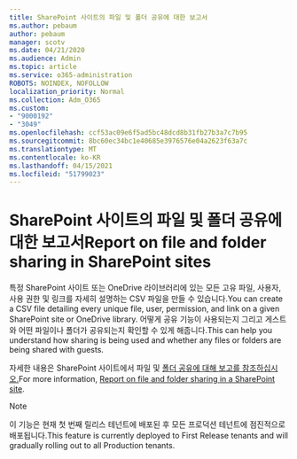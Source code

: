 ```yaml
---
title: SharePoint 사이트의 파일 및 폴더 공유에 대한 보고서
ms.author: pebaum
author: pebaum
manager: scotv
ms.date: 04/21/2020
ms.audience: Admin
ms.topic: article
ms.service: o365-administration
ROBOTS: NOINDEX, NOFOLLOW
localization_priority: Normal
ms.collection: Adm_O365
ms.custom:
- "9000192"
- "3049"
ms.openlocfilehash: ccf53ac09e6f5ad5bc48dcd8b31fb27b3a7c7b95
ms.sourcegitcommit: 8bc60ec34bc1e40685e3976576e04a2623f63a7c
ms.translationtype: MT
ms.contentlocale: ko-KR
ms.lasthandoff: 04/15/2021
ms.locfileid: "51799023"
---
```

# <a name="report-on-file-and-folder-sharing-in-sharepoint-sites"></a><span data-ttu-id="bbc84-102">SharePoint 사이트의 파일 및 폴더 공유에 대한 보고서</span><span class="sxs-lookup"><span data-stu-id="bbc84-102">Report on file and folder sharing in SharePoint sites</span></span>

<span data-ttu-id="bbc84-103">특정 SharePoint 사이트 또는 OneDrive 라이브러리에 있는 모든 고유 파일, 사용자, 사용 권한 및 링크를 자세히 설명하는 CSV 파일을 만들 수 있습니다.</span><span class="sxs-lookup"><span data-stu-id="bbc84-103">You can create a CSV file detailing every unique file, user, permission, and link on a given SharePoint site or OneDrive library.</span></span> <span data-ttu-id="bbc84-104">어떻게 공유 기능이 사용되는지 그리고 게스트와 어떤 파일이나 폴더가 공유되는지 확인할 수 있게 해줍니다.</span><span class="sxs-lookup"><span data-stu-id="bbc84-104">This can help you understand how sharing is being used and whether any files or folders are being shared with guests.</span></span>

<span data-ttu-id="bbc84-105">자세한 내용은 SharePoint 사이트에서 파일 및 [폴더 공유에 대해 보고를 참조하십시오.](https://docs.microsoft.com/sharepoint/sharing-reports)</span><span class="sxs-lookup"><span data-stu-id="bbc84-105">For more information, [Report on file and folder sharing in a SharePoint site](https://docs.microsoft.com/sharepoint/sharing-reports).</span></span>

> [!NOTE]
> <span data-ttu-id="bbc84-106">이 기능은 현재 첫 번째 릴리스 테넌트에 배포된 후 모든 프로덕션 테넌트에 점진적으로 배포됩니다.</span><span class="sxs-lookup"><span data-stu-id="bbc84-106">This feature is currently deployed to First Release tenants and will gradually rolling out to all Production tenants.</span></span>